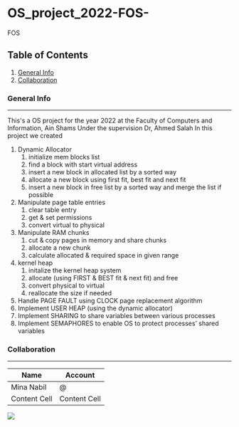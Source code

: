 # OS_project_2022-FOS-
FOS

## Table of Contents
1. [General Info](#general-info)
2. [Collaboration](#collaboration)

### General Info
***
This's a OS project for the year 2022 at the Faculty of Computers and Information, Ain Shams
Under the supervision Dr, Ahmed Salah
In this project we created 
1. Dynamic Allocator
    1. initialize mem blocks list
    2. find a block with start virtual address
    3. insert a new block in allocated list by a sorted way
    4. allocate a new block using first fit, best fit and next fit 
    5. insert a new block in free list by a sorted way and merge the list if possible
2. Manipulate page table entries
    1. clear table entry
    2. get & set permissions
    3. convert virtual to physical
3. Manipulate RAM chunks
    1. cut & copy pages in memory and share chunks 
    2. allocate a new chunk
    3. calculate allocated & required space in given range
4. kernel heap 
    1. initalize the kernel heap system
    2. allocate (using FIRST & BEST fit & next fit) and free 
    3. convert physical to virtual
    4. reallocate the size if needed
5. Handle PAGE FAULT using CLOCK page replacement algorithm
6. Implement USER HEAP (using the dynamic allocator) 
7. Implement SHARING to share variables between various processes
8. Implement SEMAPHORES to enable OS to protect processes’ shared variables


### Collaboration
***
| Name  | Account |
| ----- | ------- |
| Mina Nabil  | @<a href="https://github.com/minasanta/"> |
| Content Cell  | Content Cell  |
<a href="https://github.com/minasanta/OS_project_2022-FOS-/graphs/contributors">
  <img src="https://contrib.rocks/image?repo=minasanta/OS_project_2022-FOS-" />
</a> 
